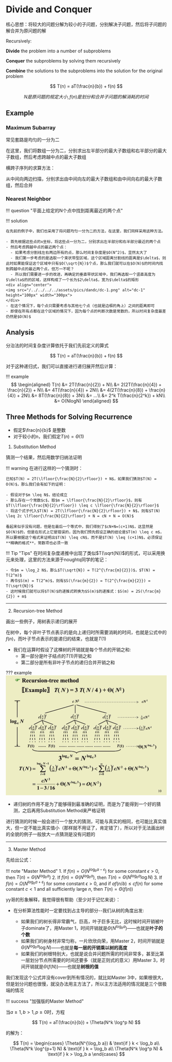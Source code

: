 # Divide and Conquer

核心思想：将较大的问题分解为较小的子问题，分别解决子问题，然后将子问题的解合并为原问题的解

Recursively:

**Divide** the problem into a number of subproblems

**Conquer** the subproblems by solving them recursively

**Combine** the solutions to the subproblems into the solution for the original problem

$$
T(n) = aT(\frac{n}{b}) + f(n)
$$

$$
N 是原问题的规定大小, f(n) 是划分和合并子问题的解消耗的时间
$$

## Example

### Maximum Subarray

常见套路是均匀的一分为二

在这里，我们将数组一分为二，分别求出左半部分的最大子数组和右半部分的最大子数组，然后考虑跨越中点的最大子数组

横跨子序列的求算方法：

从中间向两边扫描，分别求出由中间向左的最大子数组和由中间向右的最大子数组，然后合并

### Nearest Neighbor

!!! question "平面上给定的N个点中找到距离最近的两个点"



!!! solution

	在先前的例子中，我们也采用了将问题均匀一分为二的方法，在这里，我们同样采用这种方法。

	- 首先根据这些点的x坐标，将这些点一分为二，分别求出左半部分和右半部分最近的两个点
	- 然后考虑跨越中点的最近两个点：
      - 如果考虑分割线左右两边所有的点，那么时间复杂度是$O(N^2)$，显然太大了
      - 我们第一步考虑的是选取一个束状带型区域，这个区域距离分割线的距离是$\delta$，则此时如果能保证这个区域中只有$O(\sqrt{N})$个点，那么我们就可以在$O(N)$的时间内找到跨越中点的最近两个点，但万一不呢？
      - 所以我们需要进一步的改进，再确定的垂直带状区域中，我们再选取一个竖直高度为$\delta$的的区域，这样构成了一个长为$2\delta$，宽为$\delta$的矩形
	<div align="center">
    <img src="/../../../../assets/pics/dandc/dc-1.png" alt="dc-1" height="100px" width="300px">
    </div>
    - 在这个情况下，每个点只需要考虑与其他七个点（也就是边框的角上）之间的距离即可
	- 即使在所有点都在这个区域的情况下，因为每个点的判断次数是常数的，所以时间复杂度最差仍然是$O(N)$



## Analysis

分治法的时间复杂度计算依托于我们先前定义的算式

$$
T(n) = aT(\frac{n}{b}) + f(n)
$$

对于这种递归式，我们可以直接进行递归展开然后计算：

!!! example
    $$
	\begin{aligned}
	T(n) &= 2T(\frac{n}{2}) + N\\
	&= 2(2T(\frac{n}{4}) + \frac{n}{2}) + N\\
	&= 4T(\frac{n}{4}) + 2N\\
	&= 4(2T(\frac{n}{8}) + \frac{n}{4}) + 2N\\
	&= 8T(\frac{n}{8}) + 3N\\
	&= ...\\
	&= 2^k T(\frac{n}{2^k}) + kN\\
	&= O(NlogN)
	\end{aligned}
	$$


## Three Methods for Solving Recurrence

- 假定$\frac{n}{b}$ 是整数
- 对于较小的n，我们假定$T(n) = \Theta(1)$

1. Substitution Method

猜测一个结果，然后用数学归纳法证明

!!! warning
	在进行这样的一个猜测时：

    已知$T(N) = 2T(\lfloor{\frac{N}{2}\rfloor}) + N$，如果我们猜测$T(N) = O(N)$，那么我们会有如下的证明：

	- 假设对于$m \leq N$，结论成立
	- 那么存在一个常数$c$，取$m = \lfloor{\frac{N}{2}\rfloor}$，则有$T(\lfloor{\frac{N}{2}\rfloor}) \leq c \lfloor{\frac{N}{2}\rfloor}$
	- 将这个式子代入$T(N) = 2T(\lfloor{\frac{N}{2}\rfloor}) + N$，则有$T(N) \leq 2c \lfloor{\frac{N}{2}\rfloor} + N = cN + N = O(N)$

	看起来似乎没有问题，但是在最后一个等式中，我们得到了$cN+N=(c+1)N$，这显然是$O(N)$的，但是在形式上它是错误的，因为我们预先假设正确的结论是$T(m) \leq c m$，所以要根据这个格式来证明出$T(N) \leq cN$，而不是$T(N) \leq (c+1)N$，必须保证**精确的格式**，常数项也必须一致

!!! Tip "Tips"
	在时间复杂度递推中出现了类似$T(\sqrt{N})$的形式，可以采用换元来处理，这里的方法来源于noughtq同学的笔记：
	
	- 令$m = \log_2 N$，那么$T(\sqrt{N}) = T(2^{\frac{m}{2}})$，$T(N) = T(2^m)$
	- 再令$S(m) = T(2^m)$，则有$S(\frac{m}{2}) = T(2^{\frac{m}{2}}) = T(\sqrt{N})$
	- 这时候我们就可以将$T(N)$的递推式转换为$S(m)$的递推式：$S(m) = 2S(\frac{m}{2}) + m$
---
2. Recursion-tree Method



画出一些例子，用树表示递归的展开

在树中，每个非叶子节点表示的是向上递归时所需要消耗的时间，也就是公式中的$f(n)$，而叶子节点表示的是递归的结束，也就是$T(1)$

- 我们在运算时假设了这棵树的开销就是每个节点的开销之和:
  - 第一部分是叶子结点的$T(1)$开销之和
  - 第二部分是所有非叶子节点的递归合并开销之和

??? example
	![recursion-tree](/../../../../assets/pics/dandc/dc-2.png)

- 递归树的作用不是为了能够得到最准确的证明，而是为了能得到一个好的猜测，之后再用Substitution Method来严格证明

进行猜测的时候一般会进行一个放大的猜测，可能与真实的相同，也可能比真实值大，但一定不能比真实值小（那样就不用证了，肯定错了），所以对于无法画出树的全貌的例子一般放大一点猜测是没有问题的

----
3. Master Method

先给出公式：

!!! note "Master Method"
	1. If $f(n) = O(N^{\log_b a - \epsilon})$ for some constant $\epsilon > 0$, then $T(n) = \Theta(N^{\log_b a})$
	2. If $f(n) = \Theta(N^{\log_b a})$, then $T(n) = \Theta(N^{\log_b a} \log N)$
	3. If $f(n) = \Omega(N^{\log_b a + \epsilon})$ for some constant $\epsilon > 0$, and if $af(n/b) \leq cf(n)$ for some constant $c < 1$ and all sufficiently large $n$, then $T(n) = \Theta(f(n))$


yy哥的形象解释，我觉得很有帮助（至少对于记忆来说）：

- 在分析算法性能时一定要找到占主导的部分--我们从树的角度出发:
  
    - 如果我们的树长得非常霸气，巨高，叶子巨多无比，这时候时间开销被叶子dominate了，用Master 1，时间开销就是$\Theta (N^{\log_b a})$——也就是**叶子的个数**
    - 如果我们的树身材非常匀称，一片欣欣向荣，用Master 2，时间开销就是$\Theta (N^{\log_b a} \log N)$——也就是**每一层的开销乘以树的高度**
    - 如果我们的树根特别大，也就是说合并问题所需的时间非常多，甚至比第一层划分节点所需要的时间还要多（就是正则式的意义）用Master 3，时间开销就是$\Theta (f(N))$——也就是**树根的值**
  

我们发现这个公式并没有cover到所有情况的，就比如Master 3中，如果根很大，但是划分问题也很慢，就没办法用主方法了，所以主方法适用的情况就是三个很极端的情况

!!! success "加强版的Master Method"



当$a \geq 1, b > 1, p \geq 0$时，方程

$$
T(n) = aT(\frac{n}{b}) + \Theta(N^k \log^p N)
$$

的解为：

$$
T(n) = \begin{cases}
\Theta(N^{\log_b a}) & \text{if } k < \log_b a\\
\Theta(N^k \log^{p+1} N) & \text{if } k = \log_b a\\
\Theta(N^k \log^p N) & \text{if } k > \log_b a
\end{cases}
$$
	
